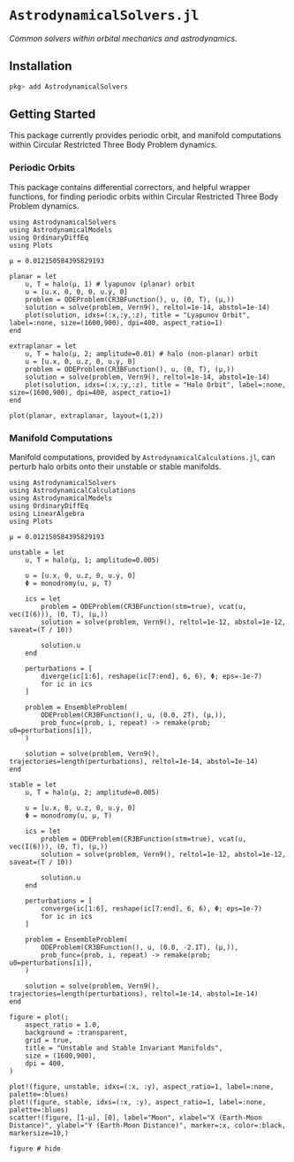 # `AstrodynamicalSolvers.jl`

_Common solvers within orbital mechanics and astrodynamics._

## Installation

```julia
pkg> add AstrodynamicalSolvers
```

## Getting Started

This package currently provides periodic orbit, and manifold computations within 
Circular Restricted Three Body Problem dynamics.

### Periodic Orbits

This package contains differential correctors, and helpful wrapper functions, for 
finding periodic orbits within Circular Restricted Three Body Problem dynamics.

```@example usage
using AstrodynamicalSolvers
using AstrodynamicalModels
using OrdinaryDiffEq
using Plots

μ = 0.012150584395829193

planar = let
    u, T = halo(μ, 1) # lyapunov (planar) orbit
    u = [u.x, 0, 0, 0, u.ẏ, 0]
    problem = ODEProblem(CR3BFunction(), u, (0, T), (μ,))
    solution = solve(problem, Vern9(), reltol=1e-14, abstol=1e-14)
    plot(solution, idxs=(:x,:y,:z), title = "Lyapunov Orbit", label=:none, size=(1600,900), dpi=400, aspect_ratio=1)
end

extraplanar = let
    u, T = halo(μ, 2; amplitude=0.01) # halo (non-planar) orbit
    u = [u.x, 0, u.z, 0, u.ẏ, 0]
    problem = ODEProblem(CR3BFunction(), u, (0, T), (μ,))
    solution = solve(problem, Vern9(), reltol=1e-14, abstol=1e-14)
    plot(solution, idxs=(:x,:y,:z), title = "Halo Orbit", label=:none, size=(1600,900), dpi=400, aspect_ratio=1)
end

plot(planar, extraplanar, layout=(1,2))
```

### Manifold Computations

Manifold computations, provided by `AstrodynamicalCalculations.jl`, can perturb 
halo orbits onto their unstable or stable manifolds.

```@example
using AstrodynamicalSolvers
using AstrodynamicalCalculations
using AstrodynamicalModels
using OrdinaryDiffEq
using LinearAlgebra
using Plots

μ = 0.012150584395829193

unstable = let
    u, T = halo(μ, 1; amplitude=0.005)

    u = [u.x, 0, u.z, 0, u.ẏ, 0]
    Φ = monodromy(u, μ, T)

    ics = let
        problem = ODEProblem(CR3BFunction(stm=true), vcat(u, vec(I(6))), (0, T), (μ,))
        solution = solve(problem, Vern9(), reltol=1e-12, abstol=1e-12, saveat=(T / 10))

        solution.u
    end

    perturbations = [
        diverge(ic[1:6], reshape(ic[7:end], 6, 6), Φ; eps=-1e-7)
        for ic in ics
    ]

    problem = EnsembleProblem(
        ODEProblem(CR3BFunction(), u, (0.0, 2T), (μ,)),
        prob_func=(prob, i, repeat) -> remake(prob; u0=perturbations[i]),
    )

    solution = solve(problem, Vern9(), trajectories=length(perturbations), reltol=1e-14, abstol=1e-14)
end

stable = let
    u, T = halo(μ, 2; amplitude=0.005)

    u = [u.x, 0, u.z, 0, u.ẏ, 0]
    Φ = monodromy(u, μ, T)

    ics = let
        problem = ODEProblem(CR3BFunction(stm=true), vcat(u, vec(I(6))), (0, T), (μ,))
        solution = solve(problem, Vern9(), reltol=1e-12, abstol=1e-12, saveat=(T / 10))

        solution.u
    end
    
    perturbations = [
        converge(ic[1:6], reshape(ic[7:end], 6, 6), Φ; eps=1e-7)
        for ic in ics
    ]

    problem = EnsembleProblem(
        ODEProblem(CR3BFunction(), u, (0.0, -2.1T), (μ,)),
        prob_func=(prob, i, repeat) -> remake(prob; u0=perturbations[i]),
    )

    solution = solve(problem, Vern9(), trajectories=length(perturbations), reltol=1e-14, abstol=1e-14)
end

figure = plot(; 
    aspect_ratio = 1.0,
    background = :transparent,
    grid = true,
    title = "Unstable and Stable Invariant Manifolds",
    size = (1600,900),
    dpi = 400,
)

plot!(figure, unstable, idxs=(:x, :y), aspect_ratio=1, label=:none, palette=:blues)
plot!(figure, stable, idxs=(:x, :y), aspect_ratio=1, label=:none, palette=:blues)
scatter!(figure, [1-μ], [0], label="Moon", xlabel="X (Earth-Moon Distance)", ylabel="Y (Earth-Moon Distance)", marker=:x, color=:black, markersize=10,)

figure # hide
```
